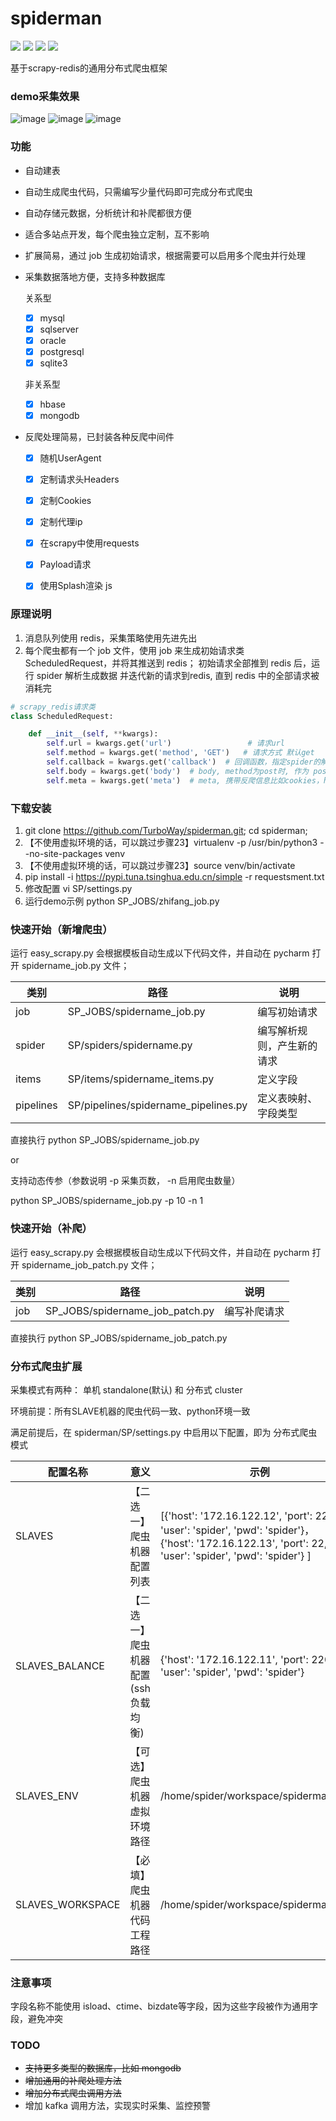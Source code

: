# spiderman
![](https://img.shields.io/badge/python-3.6%2B-brightgreen)
![](https://img.shields.io/badge/Scrapy-1.6%2B-orange)
![](https://img.shields.io/badge/scrapy--redis-0.6%2B-yellowgreen)
![](https://img.shields.io/badge/SQLAlchemy-1.3%2B-green)

基于scrapy-redis的通用分布式爬虫框架

### demo采集效果
![image](https://github.com/TurboWay/spiderman/blob/master/example/file.jpg)
![image](https://github.com/TurboWay/spiderman/blob/master/example/file_meta.jpg)
![image](https://github.com/TurboWay/spiderman/blob/master/example/list_data.jpg)

### 功能

- 自动建表
- 自动生成爬虫代码，只需编写少量代码即可完成分布式爬虫
- 自动存储元数据，分析统计和补爬都很方便
- 适合多站点开发，每个爬虫独立定制，互不影响
- 扩展简易，通过 job 生成初始请求，根据需要可以启用多个爬虫并行处理
- 采集数据落地方便，支持多种数据库

    关系型
    - [x] mysql
    - [x] sqlserver
    - [x] oracle
    - [x] postgresql
    - [x] sqlite3
    
    非关系型
    - [x] hbase    
    - [x] mongodb
    
- 反爬处理简易，已封装各种反爬中间件
    - [x] 随机UserAgent
    - [x] 定制请求头Headers
    - [x] 定制Cookies
    - [x] 定制代理ip
    - [x] 在scrapy中使用requests
    - [x] Payload请求
    - [x] 使用Splash渲染 js


### 原理说明
1. 消息队列使用 redis，采集策略使用先进先出
2. 每个爬虫都有一个 job 文件，使用 job 来生成初始请求类 ScheduledRequest，并将其推送到 redis；
初始请求全部推到 redis 后，运行 spider 解析生成数据 并迭代新的请求到redis, 直到 redis 中的全部请求被消耗完
```python
# scrapy_redis请求类
class ScheduledRequest:

    def __init__(self, **kwargs):
        self.url = kwargs.get('url')                 # 请求url
        self.method = kwargs.get('method', 'GET')   # 请求方式 默认get
        self.callback = kwargs.get('callback')  # 回调函数，指定spider的解析函数
        self.body = kwargs.get('body')  # body, method为post时, 作为 post表单
        self.meta = kwargs.get('meta')  # meta, 携带反爬信息比如cookies，headers; 以及一些元数据，比如 pagenum
```


### 下载安装

1. git clone https://github.com/TurboWay/spiderman.git; cd spiderman;
2. 【不使用虚拟环境的话，可以跳过步骤23】virtualenv -p /usr/bin/python3 --no-site-packages venv
3. 【不使用虚拟环境的话，可以跳过步骤23】source venv/bin/activate
4. pip install -i https://pypi.tuna.tsinghua.edu.cn/simple -r requestsment.txt
5. 修改配置 vi SP/settings.py
6. 运行demo示例 python SP_JOBS/zhifang_job.py


### 快速开始（新增爬虫）

运行 easy_scrapy.py 会根据模板自动生成以下代码文件，并自动在 pycharm 打开 spidername_job.py 文件；

| 类别 | 路径  | 说明  |
| ------------ | ------------ | ------------ |
| job       | SP_JOBS/spidername_job.py             | 编写初始请求 |
| spider    | SP/spiders/spidername.py              | 编写解析规则，产生新的请求  |
| items     | SP/items/spidername_items.py          | 定义字段  |
| pipelines | SP/pipelines/spidername_pipelines.py  | 定义表映射、字段类型  |

直接执行 python SP_JOBS/spidername_job.py

or

支持动态传参（参数说明 -p 采集页数， -n 启用爬虫数量）

python SP_JOBS/spidername_job.py -p 10 -n 1


### 快速开始（补爬）

运行 easy_scrapy.py 会根据模板自动生成以下代码文件，并自动在 pycharm 打开 spidername_job_patch.py 文件；

| 类别 | 路径  | 说明  |
| ------------ | ------------ | ------------ |
| job | SP_JOBS/spidername_job_patch.py  | 编写补爬请求 |

直接执行 python SP_JOBS/spidername_job_patch.py



### 分布式爬虫扩展

采集模式有两种： 单机 standalone(默认) 和 分布式 cluster

环境前提：所有SLAVE机器的爬虫代码一致、python环境一致

满足前提后，在 spiderman/SP/settings.py 中启用以下配置，即为 分布式爬虫模式


| 配置名称 | 意义  | 示例  |
| ------------ | ------------ | ------------ |
| SLAVES       | 【二选一】爬虫机器配置列表  | [{'host': '172.16.122.12', 'port': 22, 'user': 'spider', 'pwd': 'spider'}，<br>{'host': '172.16.122.13', 'port': 22, 'user': 'spider', 'pwd': 'spider'} ] |
| SLAVES_BALANCE | 【二选一】爬虫机器配置(ssh负载均衡) | {'host': '172.16.122.11', 'port': 2201, 'user': 'spider', 'pwd': 'spider'}  |
| SLAVES_ENV     | 【可选】爬虫机器虚拟环境路径  | /home/spider/workspace/spiderman/venv  |
| SLAVES_WORKSPACE | 【必填】爬虫机器代码工程路径  | /home/spider/workspace/spiderman  |


### 注意事项
字段名称不能使用 isload、ctime、bizdate等字段，因为这些字段被作为通用字段，避免冲突


### TODO
- ~~支持更多类型的数据库，比如 mongodb~~
- ~~增加通用的补爬处理方法~~
- ~~增加分布式爬虫调用方法~~
- 增加 kafka 调用方法，实现实时采集、监控预警
